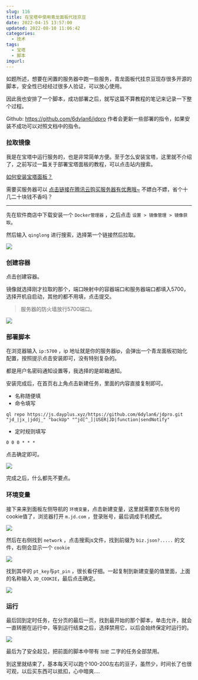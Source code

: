 ```yaml
---
slug: 116
title: 在宝塔中使用青龙面板代挂京豆
date: 2022-04-15 13:57:00
updated: 2022-08-10 11:06:42
categories: 
  - 技术
tags: 
  - 宝塔
  - 脚本
imgurl: 
---
```



如题所述，想要在闲置的服务器中跑一些服务，青龙面板代挂京豆现存很多开源的脚本，安全性已经经过很多人验证，可以放心使用。

<!-- more -->

因此我也安排了一个脚本，成功部署之后，就写这篇不算教程的笔记来记录一下整个过程。

Github: https://github.com/6dylan6/jdpro 
作者会更新一些部署的指令，如果安装不成功可以对照文档中的指令。

### 拉取镜像

我是在宝塔中运行服务的，也是非常简单方便。至于怎么安装宝塔，这里就不介绍了，之前写过一篇关于部署宝塔面板的教程，可以点击站内搜索。

[如何安装宝塔面板？](https://imhan.cn/posts/20210511)

需要买服务器可以 [点击链接在腾讯云购买服务器有优惠哦~](https://curl.qcloud.com/opakHBek) 不嫖白不嫖，省个十几二十块钱不香吗？

---

先在软件商店中下载安装一个 `Docker管理器` ，之后点击 `设置 > 镜像管理 > 镜像获取`。

然后输入 `qinglong` 进行搜索，选择第一个链接然后拉取。

![](https://imgurl.s3.bitiful.net/images/2022/04/24/6264d9cbb43e4.png)

### 创建容器

点击创建容器。

镜像就选择刚才拉取的那个，端口映射中的容器端口和服务器端口都填入5700，选择开机自启动，其他的都不用填，点击提交。

>服务器的防火墙放行5700端口。


![](https://imgurl.s3.bitiful.net/images/2022/04/24/6264d9e5ed0bb.png)

### 部署脚本

在浏览器输入 `ip:5700` ，ip 地址就是你的服务器ip，会弹出一个青龙面板初始化配置，按照提示点击安装即可，没有特别复杂的。

都是用户名密码通知设置等，我选择的是邮箱通知。

安装完成后，在首页右上角点击新建任务，里面的内容直接复制即可。

* 名称随便填
* 命令填写

```
ql repo https://js.dayplus.xyz/https://github.com/6dylan6/jdpro.git "jd_|jx_|jddj_" "backUp" "^jd[^_]|USER|JD|function|sendNotify"
```
* 定时规则填写

```
0 0 0 * * *
```

点击确定即可。

![](https://imgurl.s3.bitiful.net/images/2022/04/24/6264da01401ac.png)

完成之后，什么都先不要点。

### 环境变量

接下来来到面板左侧导航的 `环境变量`，点击新建变量，这里就需要京东账号的cookie值了，浏览器打开 `m.jd.com` ，登录账号，最后调成手机模式。

![](https://imgurl.s3.bitiful.net/images/2022/04/24/6264da11d338a.png)

然后在右侧找到 `network` ，点击搜索js文件，找到前缀为 `biz.json?.....` 的文件，右侧会显示一个 `cookie`

![](https://imgurl.s3.bitiful.net/images/2022/04/24/6264da1ed479e.png)

找到其中的 `pt_key`与`pt_pin` ，很长看仔细。一起复制到新建变量的值里面，上面的名称输入 `JD_COOKIE`，最后点击确定。

![](https://imgurl.s3.bitiful.net/images/2022/04/24/6264da2b927ca.png)

### 运行

最后回到定时任务，在分页的最后一页，找到最开始的那个脚本，单击允许，就会一直转圈在运行中，等到运行结束之后，选择禁用它，以后会始终保定时运行的。

![](https://imgurl.s3.bitiful.net/images/2022/04/24/6264da3ccc796.png)

最后为了安全起见，把前面的脚本中带有 `加密` 二字的任务全部禁用。

到这里就结束了，基本每天可以跑个100-200左右的豆子，虽然少，时间长了也很可观，以后买东西可以抵扣，心中暗爽....